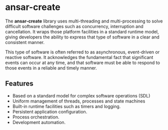 # ansar-create

The **ansar-create** library uses multi-threading and multi-processing to solve difficult
software challenges such as concurrency, interruption and cancellation. It wraps those
platform facilities in a standard runtime model, giving developers the ability to express
that type of software in a clear and consistent manner.

This type of software is often referred to as asynchronous, event-driven or reactive
software. It acknowledges the fundamental fact that significant events can occur at
any time, and that software must be able to respond to those events in a reliable
and timely manner.

## Features

- Based on a standard model for complex software operations (SDL)
- Uniform management of threads, processes and state machines
- Built-in runtime facilities such as timers and logging.
- Persistent application configuration.
- Process orchestration.
- Development automation.
